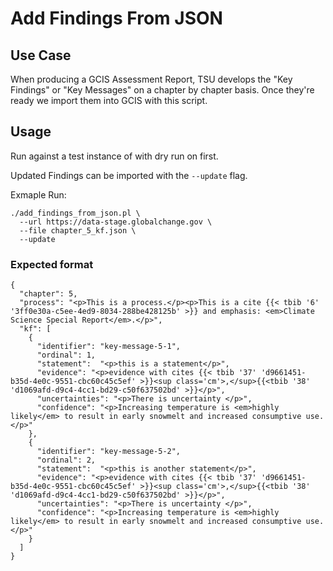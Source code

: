 # Add Findings From JSON

## Use Case

When producing a GCIS Assessment Report, TSU develops the "Key Findings" or
"Key Messages" on a chapter by chapter basis. Once they're ready we import
them into GCIS with this script.

## Usage

Run against a test instance of with dry run on first.

Updated Findings can be imported with the `--update`
flag.

Exmaple Run:

    ./add_findings_from_json.pl \
      --url https://data-stage.globalchange.gov \
      --file chapter_5_kf.json \
      --update

### Expected format

    {
      "chapter": 5,
      "process": "<p>This is a process.</p><p>This is a cite {{< tbib '6' '3ff0e30a-c5ee-4ed9-8034-288be428125b' >}} and emphasis: <em>Climate Science Special Report</em>.</p>",
      "kf": [
        {
          "identifier": "key-message-5-1",
          "ordinal": 1,
          "statement":  "<p>this is a statement</p>",
          "evidence": "<p>evidence with cites {{< tbib '37' 'd9661451-b35d-4e0c-9551-cbc60c45c5ef' >}}<sup class='cm'>,</sup>{{<tbib '38' 'd1069afd-d9c4-4cc1-bd29-c50f637502bd' >}}</p>",
          "uncertainties": "<p>There is uncertainty </p>",
          "confidence": "<p>Increasing temperature is <em>highly likely</em> to result in early snowmelt and increased consumptive use.</p>"
        },
        {
          "identifier": "key-message-5-2",
          "ordinal": 2,
          "statement":  "<p>this is another statement</p>",
          "evidence": "<p>evidence with cites {{< tbib '37' 'd9661451-b35d-4e0c-9551-cbc60c45c5ef' >}}<sup class='cm'>,</sup>{{<tbib '38' 'd1069afd-d9c4-4cc1-bd29-c50f637502bd' >}}</p>",
          "uncertainties": "<p>There is uncertainty </p>",
          "confidence": "<p>Increasing temperature is <em>highly likely</em> to result in early snowmelt and increased consumptive use.</p>"
        }
      ]
    }
